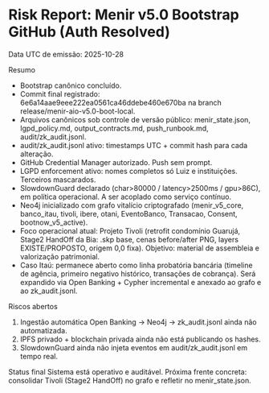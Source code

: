 # Risk Report: Menir v5.0 Bootstrap GitHub (Auth Resolved)

Data UTC de emissão: 2025-10-28

Resumo
- Bootstrap canônico concluído.
- Commit final registrado: 6e6a14aae9eee222ea0561ca46ddebe460e670ba na branch release/menir-aio-v5.0-boot-local.
- Arquivos canônicos sob controle de versão público: menir_state.json, lgpd_policy.md, output_contracts.md, push_runbook.md, audit/zk_audit.jsonl.
- audit/zk_audit.jsonl ativo: timestamps UTC + commit hash para cada alteração.
- GitHub Credential Manager autorizado. Push sem prompt.
- LGPD enforcement ativo: nomes completos só Luiz e instituições. Terceiros mascarados.
- SlowdownGuard declarado (char>80000 / latency>2500ms / gpu>86C), em política operacional. A ser acoplado como serviço contínuo.
- Neo4j inicializado com grafo vitalício criptografado (menir_v5_core, banco_itau, tivoli, ibere, otani, EventoBanco, Transacao, Consent, bootnow_v5_active).
- Foco operacional atual: Projeto Tivoli (retrofit condomínio Guarujá, Stage2 HandOff da Bia: .skp base, cenas before/after PNG, layers EXISTE/PROPOSTO, origem 0,0 fixa). Objetivo: material de assembleia e valorização patrimonial.
- Caso Itaú: permanece aberto como linha probatória bancária (timeline de agência, primeiro negativo histórico, transações de cobrança). Será expandido via Open Banking + Cypher incremental e anexado ao grafo e ao zk_audit.jsonl.

Riscos abertos
1. Ingestão automática Open Banking -> Neo4j -> zk_audit.jsonl ainda não automatizada.
2. IPFS privado + blockchain privada ainda não está publicando os hashes.
3. SlowdownGuard ainda não injeta eventos em audit/zk_audit.jsonl em tempo real.

Status final
Sistema está operativo e auditável. Próxima frente concreta: consolidar Tivoli (Stage2 HandOff) no grafo e refletir no menir_state.json.
